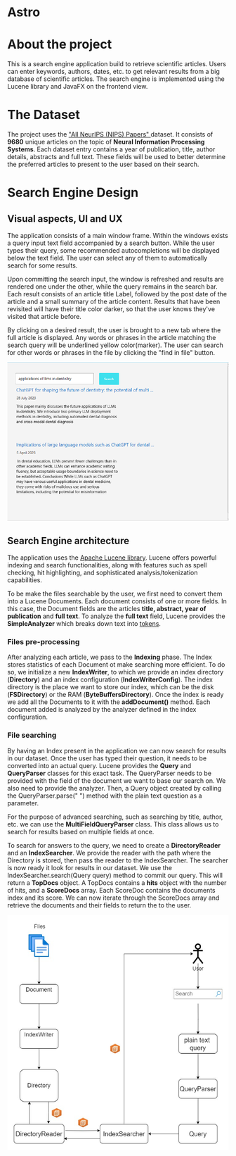 <h1>Astro</h1> 

<h1>About the project</h1>
This is a search engine application build to retrieve scientific articles. Users can enter   
keywords, authors, dates, etc. to get relevant results from a big database of scientific articles.  
The search engine is implemented using the Lucene library and JavaFX on the frontend view.

<h1>The Dataset</h1>
The project uses the  <a href = "https://www.kaggle.com/datasets/rowhitswami/nips-papers-1987-2019-updated/data?select=papers.csv"> "All NeurIPS (NIPS) Papers" </a> dataset. It consists   
of <b>9680</b> unique articles on the topic of <b>Neural Information Processing Systems</b>. Each dataset entry contains a year of publication, title, author details, abstracts and full text.  
These fields will be used to better determine the preferred articles to present to the user based on their search.

<h1>Search Engine Design</h1>

<h2>Visual aspects, UI and UX</h2>
The application consists of a main window frame. Within the windows exists a query input text field accompanied by  
a search button. While the user types their query, some recommended autocompletions will be displayed  
below the text field. The user can select any of them to automatically search for some results.

Upon committing the
search input, the window is refreshed and results are rendered one under the other, while the query remains in the search bar.
Each result consists of an article title Label, followed by the post date of the article and a small summary of the article content.
Results that have been revisited will have their title color darker, so that the user knows they've visited that
article before.

By clicking on a desired result, the user is brought to a new tab where the full article is displayed. Any words or phrases in the article matching the search query will be
underlined yellow color(marker). The user can search for other words or phrases in the file by clicking the "find in file" button.

![img.png](img.png)

<h2>Search Engine architecture</h2>

The application uses the <a href = "https://lucene.apache.org/">Apache Lucene library</a>. Lucene offers powerful indexing and search
functionalities, along with features such as spell checking, hit highlighting, and sophisticated analysis/tokenization capabilities.

To be make the files searchable by the user, we first need to convert them into a Lucene Documents. Each document consists of one or more fields.
In this case, the Document fields are the articles <b>title, abstract, year of publication</b> and <b> full text</b>. To analyze the <b>full text</b> field, Lucene provides
the <b>SimpleAnalyzer</b> which breaks down text into <u>tokens</u>.

<h3>Files pre-processing</h3>

After analyzing each article, we pass to the <b>Indexing</b> phase. The Index stores statistics of each Document ot make searching more efficient.
To do so, we initialize a new <b>IndexWriter</b>, to which we provide an index directory (<b>Directory</b>) and an index configuration (<b>IndexWriterConfig</b>).
The index directory is the place we want to store our index, which can be the disk (<b>FSDirectory</b>) or the RAM (<b>ByteBuffersDirectory</b>).
Once the index is ready we add all the Documents to it with the <b>addDocument()</b> method. Each document added is analyzed by the analyzer defined in the
index configuration.

<h3>File searching</h3>
By having an Index present in the application we can now search for results in our dataset. Once the user has typed their question, it needs to be converted into an actual   
query. Lucene provides the <b>Query</b> and <b>QueryParser</b> classes for this exact task. The QueryParser needs to be provided with the field of the document we want to base our search on. We also need to provide the analyzer.  
Then, a Query object created by calling the QueryParser.parse(" ") method with the plain text question as a parameter.

For the purpose of advanced searching, such as searching by title, author, etc. we can use the <b>MultiFieldQueryParser</b> class. This class allows us to search for results based on multiple fields at once.

To search for answers to the query, we need to create a <b>DirectoryReader</b> and an <b>IndexSearcher</b>. We provide the reader with the path where the Directory is stored, then
pass the reader to the IndexSearcher. The searcher is now ready it look for results in our dataset. We use the IndexSearcher.search(Query query) method to commit our query.
This will return a <b>TopDocs</b> object. A TopDocs contains a <b>hits</b> object with the number of hits, and a <b>ScoreDocs</b> array. Each ScoreDoc contains the documents index and its score.
We can now iterate through the ScoreDocs array and retrieve the documents and their fields to return the to the user.

![img_1.png](img_1.png)
